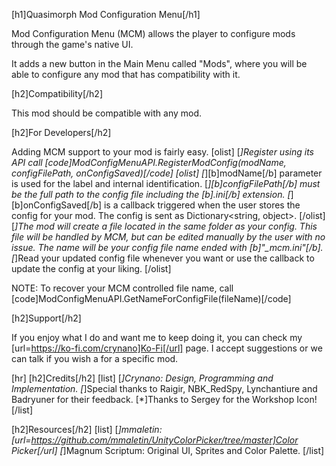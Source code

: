 [h1]Quasimorph Mod Configuration Menu[/h1]

Mod Configuration Menu (MCM) allows the player to configure mods through the game's native UI.

It adds a new button in the Main Menu called "Mods", where you will be able to configure any mod that has compatibility with it.

[h2]Compatibility[/h2]

This mod should be compatible with any mod.

[h2]For Developers[/h2]

Adding MCM support to your mod is fairly easy.
[olist]
[*]Register using its API call [code]ModConfigMenuAPI.RegisterModConfig(modName, configFilePath, onConfigSaved)[/code]
[olist]
[*][b]modName[/b] parameter is used for the label and internal identification.
[*][b]configFilePath[/b] must be the full path to the config file including the [b].ini[/b] extension.
[*][b]onConfigSaved[/b] is a callback triggered when the user stores the config for your mod. The config is sent as Dictionary<string, object>.
[/olist]
[*]The mod will create a file located in the same folder as your config. This file will be handled by MCM, but can be edited manually by the user with no issue. The name will be your config file name ended with [b]"_mcm.ini"[/b].
[*]Read your updated config file whenever you want or use the callback to update the config at your liking.
[/olist]

NOTE: To recover your MCM controlled file name, call [code]ModConfigMenuAPI.GetNameForConfigFile(fileName)[/code]

[h2]Support[/h2]

If you enjoy what I do and want me to keep doing it, you can check my [url=https://ko-fi.com/crynano]Ko-Fi[/url] page.
I accept suggestions or we can talk if you wish a for a specific mod.

[hr]
[h2]Credits[/h2]
[list]
[*]Crynano: Design, Programming and Implementation.
[*]Special thanks to Raigir, NBK_RedSpy, Lynchantiure and Badryuner for their feedback.
[*]Thanks to Sergey for the Workshop Icon!
[/list]

[h2]Resources[/h2]
[list]
[*]mmaletin: [url=https://github.com/mmaletin/UnityColorPicker/tree/master]Color Picker[/url]
[*]Magnum Scriptum: Original UI, Sprites and Color Palette.
[/list]
